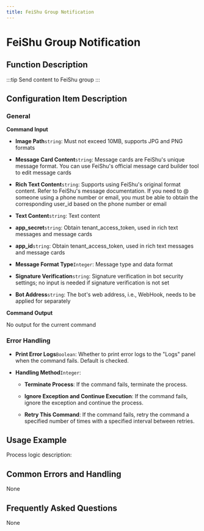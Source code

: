 ```yaml
---
title: FeiShu Group Notification
---
```


# FeiShu Group Notification

## Function Description

:::tip 
Send content to FeiShu group
:::

## Configuration Item Description

### General

**Command Input**

- **Image Path**`string`: Must not exceed 10MB, supports JPG and PNG formats

- **Message Card Content**`string`: Message cards are FeiShu's unique message format. You can use FeiShu's official message card builder tool to edit message cards

- **Rich Text Content**`string`: Supports using FeiShu's original format content. Refer to FeiShu's message documentation. If you need to @ someone using a phone number or email, you must be able to obtain the corresponding user_id based on the phone number or email

- **Text Content**`string`: Text content

- **app_secret**`string`: Obtain tenant_access_token, used in rich text messages and message cards

- **app_id**`string`: Obtain tenant_access_token, used in rich text messages and message cards

- **Message Format Type**`Integer`: Message type and data format

- **Signature Verification**`string`: Signature verification in bot security settings; no input is needed if signature verification is not set

- **Bot Address**`string`: The bot's web address, i.e., WebHook, needs to be applied for separately


**Command Output**

No output for the current command


### Error Handling

- **Print Error Logs**`Boolean`: Whether to print error logs to the "Logs" panel when the command fails. Default is checked. 

- **Handling Method**`Integer`:

    - **Terminate Process**: If the command fails, terminate the process.

    - **Ignore Exception and Continue Execution**: If the command fails, ignore the exception and continue the process.

    - **Retry This Command**: If the command fails, retry the command a specified number of times with a specified interval between retries.

## Usage Example

Process logic description:

## Common Errors and Handling

None

## Frequently Asked Questions

None

